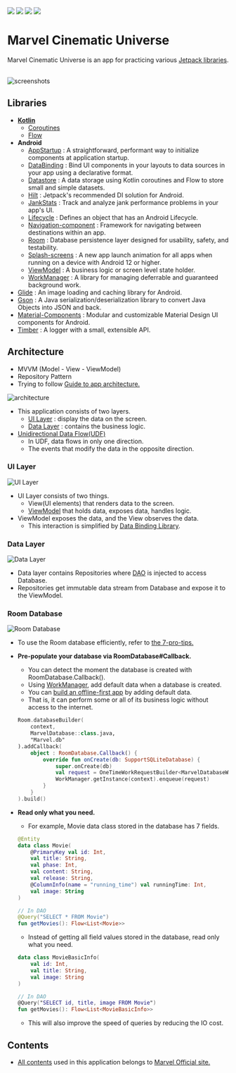 <div>
<img src="https://img.shields.io/badge/Android-3DDC84?style=flat&logo=Android&logoColor=white"/>
<img src="https://img.shields.io/badge/Kotlin-7F52FF?style=flat&logo=Kotlin&logoColor=white"/>
<img src="https://img.shields.io/badge/writer-kym1924-yellow?&style=flat&logo=Android"/>
<img src="https://github.com/kym1924/marvel-cinematic-universe/actions/workflows/android.yml/badge.svg"/>
</div>

# Marvel Cinematic Universe
Marvel Cinematic Universe is an app for practicing various [Jetpack libraries](https://developer.android.com/jetpack).
<br>
<br>

![screenshots](./images/screenshots.png)
<br>

## Libraries
- **[Kotlin](https://kotlinlang.org/)**
  - [Coroutines](https://kotlinlang.org/docs/coroutines-guide.html)
  - [Flow](https://kotlinlang.org/docs/flow.html)
- **Android**
  - [AppStartup](https://developer.android.com/topic/libraries/app-startup) : A straightforward, performant way to initialize components at application startup.
  - [DataBinding](https://developer.android.com/topic/libraries/data-binding) : Bind UI components in your layouts to data sources in your app using a declarative format.
  - [Datastore](https://developer.android.com/topic/libraries/architecture/datastore) : A data storage using Kotlin coroutines and Flow to store small and simple datasets.
  - [Hilt](https://developer.android.com/training/dependency-injection/hilt-android) : Jetpack's recommended DI solution for Android.
  - [JankStats](https://developer.android.com/topic/performance/jankstats) : Track and analyze jank performance problems in your app's UI.
  - [Lifecycle](https://developer.android.com/reference/androidx/lifecycle/Lifecycle) : Defines an object that has an Android Lifecycle.
  - [Navigation-component](https://developer.android.com/guide/navigation) : Framework for navigating between destinations within an app.
  - [Room](https://developer.android.com/training/data-storage/room) : Database persistence layer designed for usability, safety, and testability.
  - [Splash-screens](https://developer.android.com/develop/ui/views/launch/splash-screen) : A new app launch animation for all apps when running on a device with Android 12 or higher.
  - [ViewModel](https://developer.android.com/topic/libraries/architecture/viewmodel) : A business logic or screen level state holder.
  - [WorkManager](https://developer.android.com/reference/androidx/work/WorkManager) : A library for managing deferrable and guaranteed background work.
- [Glide](https://github.com/bumptech/glide) : An image loading and caching library for Android.
- [Gson](https://github.com/google/gson) : A Java serialization/deserialization library to convert Java Objects into JSON and back.
- [Material-Components](https://github.com/material-components/material-components-android) : Modular and customizable Material Design UI components for Android.
- [Timber](https://github.com/JakeWharton/timber) : A logger with a small, extensible API.

## Architecture
- MVVM (Model - View - ViewModel)
- Repository Pattern
- Trying to follow [Guide to app architecture.](https://developer.android.com/topic/architecture)

![architecture](./images/architecture.png)

- This application consists of two layers.
  - [UI Layer](https://developer.android.com/topic/architecture#ui-layer) : display the data on the screen.
  - [Data Layer](https://developer.android.com/topic/architecture#data-layer) : contains the business logic.
- [Unidirectional Data Flow(UDF)](https://developer.android.com/topic/architecture#unidirectional-data-flow)
  - In UDF, data flows in only one direction.
  - The events that modify the data in the opposite direction.

### UI Layer
![UI Layer](./images/ui_layer.png)
- UI Layer consists of two things.
  - View(UI elements) that renders data to the screen.
  - [ViewModel](https://developer.android.com/topic/libraries/architecture/viewmodel) that holds data, exposes data, handles logic.
- ViewModel exposes the data, and the View observes the data.
  - This interaction is simplified by [Data Binding Library](https://developer.android.com/topic/libraries/data-binding).

### Data Layer
![Data Layer](./images/data_layer.png)
- Data layer contains Repositories where [DAO](https://developer.android.com/training/data-storage/room/accessing-data) is injected to access Database.
- Repositories get immutable data stream from Database and expose it to the ViewModel.

### Room Database
![Room Database](./images/database.png)

- To use the Room database efficiently, refer to [the 7-pro-tips.](https://medium.com/androiddevelopers/7-pro-tips-for-room-fbadea4bfbd1)
- **Pre-populate your database via RoomDatabase#Callback.**
  - You can detect the moment the database is created with RoomDatabase.Callback().
  - Using [WorkManager](https://github.com/kym1924/marvel/blob/master/app/src/main/java/com/kimym/marvel/worker/MarvelDatabaseWorker.kt), add default data when a database is created.
  - You can [build an offline-first app](https://developer.android.com/topic/architecture/data-layer/offline-first) by adding default data.
  - That is, it can perform some or all of its business logic without access to the internet.
  
  ```kotlin
  Room.databaseBuilder(
      context,
      MarvelDatabase::class.java,
      "Marvel.db"
  ).addCallback(
      object : RoomDatabase.Callback() {
          override fun onCreate(db: SupportSQLiteDatabase) {
              super.onCreate(db)
              val request = OneTimeWorkRequestBuilder<MarvelDatabaseWorker>().build()
              WorkManager.getInstance(context).enqueue(request)
          }
      }
  ).build()
  ```

- **Read only what you need.**
  - For example, Movie data class stored in the database has 7 fields.
  
  ```kotlin
  @Entity
  data class Movie(
      @PrimaryKey val id: Int,
      val title: String,
      val phase: Int,
      val content: String,
      val release: String,
      @ColumnInfo(name = "running_time") val runningTime: Int,
      val image: String
  )

  // In DAO
  @Query("SELECT * FROM Movie")
  fun getMovies(): Flow<List<Movie>>
  ```
  
  - Instead of getting all field values stored in the database, read only what you need.
  
  ```kotlin
  data class MovieBasicInfo(
      val id: Int,
      val title: String,
      val image: String
  )

  // In DAO
  @Query("SELECT id, title, image FROM Movie")
  fun getMovies(): Flow<List<MovieBasicInfo>>
  ```
  
  - This will also improve the speed of queries by reducing the IO cost.

## Contents
- [All contents](https://github.com/kym1924/marvel/blob/master/app/src/main/assets/marvel.json) used in this application belongs to [Marvel Official site.](https://www.marvel.com/)
